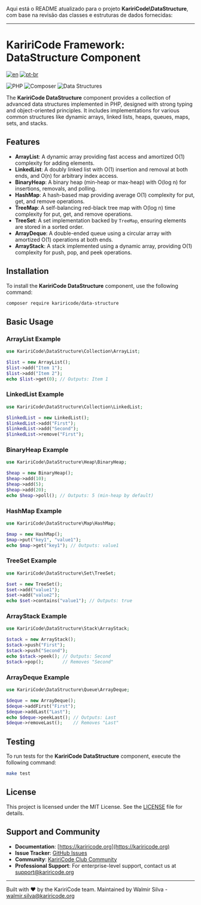 Aqui está o README atualizado para o projeto **KaririCode\DataStructure**, com base na revisão das classes e estruturas de dados fornecidas:

---

# KaririCode Framework: DataStructure Component

[![en](https://img.shields.io/badge/lang-en-red.svg)](README.md)
[![pt-br](https://img.shields.io/badge/lang-pt--br-green.svg)](README.pt-br.md)

![PHP](https://img.shields.io/badge/PHP-777BB4?style=for-the-badge&logo=php&logoColor=white)
![Composer](https://img.shields.io/badge/Composer-885630?style=for-the-badge&logo=composer&logoColor=white)
![Data Structures](https://img.shields.io/badge/Data_Structures-E74C3C?style=for-the-badge&logo=data-structures&logoColor=white)

The **KaririCode DataStructure** component provides a collection of advanced data structures implemented in PHP, designed with strong typing and object-oriented principles. It includes implementations for various common structures like dynamic arrays, linked lists, heaps, queues, maps, sets, and stacks.

## Features

- **ArrayList**: A dynamic array providing fast access and amortized O(1) complexity for adding elements.
- **LinkedList**: A doubly linked list with O(1) insertion and removal at both ends, and O(n) for arbitrary index access.
- **BinaryHeap**: A binary heap (min-heap or max-heap) with O(log n) for insertions, removals, and polling.
- **HashMap**: A hash-based map providing average O(1) complexity for put, get, and remove operations.
- **TreeMap**: A self-balancing red-black tree map with O(log n) time complexity for put, get, and remove operations.
- **TreeSet**: A set implementation backed by `TreeMap`, ensuring elements are stored in a sorted order.
- **ArrayDeque**: A double-ended queue using a circular array with amortized O(1) operations at both ends.
- **ArrayStack**: A stack implemented using a dynamic array, providing O(1) complexity for push, pop, and peek operations.

## Installation

To install the **KaririCode DataStructure** component, use the following command:

```bash
composer require kariricode/data-structure
```

## Basic Usage

### ArrayList Example

```php
use KaririCode\DataStructure\Collection\ArrayList;

$list = new ArrayList();
$list->add("Item 1");
$list->add("Item 2");
echo $list->get(0); // Outputs: Item 1
```

### LinkedList Example

```php
use KaririCode\DataStructure\Collection\LinkedList;

$linkedList = new LinkedList();
$linkedList->add("First");
$linkedList->add("Second");
$linkedList->remove("First");
```

### BinaryHeap Example

```php
use KaririCode\DataStructure\Heap\BinaryHeap;

$heap = new BinaryHeap();
$heap->add(10);
$heap->add(5);
$heap->add(20);
echo $heap->poll(); // Outputs: 5 (min-heap by default)
```

### HashMap Example

```php
use KaririCode\DataStructure\Map\HashMap;

$map = new HashMap();
$map->put("key1", "value1");
echo $map->get("key1"); // Outputs: value1
```

### TreeSet Example

```php
use KaririCode\DataStructure\Set\TreeSet;

$set = new TreeSet();
$set->add("value1");
$set->add("value2");
echo $set->contains("value1"); // Outputs: true
```

### ArrayStack Example

```php
use KaririCode\DataStructure\Stack\ArrayStack;

$stack = new ArrayStack();
$stack->push("First");
$stack->push("Second");
echo $stack->peek(); // Outputs: Second
$stack->pop();       // Removes "Second"
```

### ArrayDeque Example

```php
use KaririCode\DataStructure\Queue\ArrayDeque;

$deque = new ArrayDeque();
$deque->addFirst("First");
$deque->addLast("Last");
echo $deque->peekLast(); // Outputs: Last
$deque->removeLast();    // Removes "Last"
```

## Testing

To run tests for the **KaririCode DataStructure** component, execute the following command:

```bash
make test
```

## License

This project is licensed under the MIT License. See the [LICENSE](LICENSE) file for details.

## Support and Community

- **Documentation**: [https://kariricode.org](https://kariricode.org)
- **Issue Tracker**: [GitHub Issues](https://github.com/KaririCode-Framework/kariricode-datastructure/issues)
- **Community**: [KaririCode Club Community](https://kariricode.club)
- **Professional Support**: For enterprise-level support, contact us at support@kariricode.org

---

Built with ❤️ by the KaririCode team. Maintained by Walmir Silva - [walmir.silva@kariricode.org](mailto:walmir.silva@kariricode.org)
